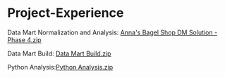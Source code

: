 # Project-Experience
Data Mart Normalization and Analysis: [Anna's Bagel Shop DM Solution - Phase 4.zip](https://github.com/annadp12/Project-Experience/files/10061295/Anna.s.Bagel.Shop.DM.Solution.-.Phase.4.zip)

Data Mart Build: [Data Mart Build.zip](https://github.com/annadp12/Project-Experience/files/10061317/Data.Mart.Build.zip)


Python Analysis:[Python Analysis.zip](https://github.com/annadp12/Project-Experience/files/10061309/Python.Analysis.zip)

